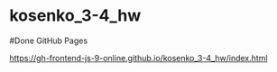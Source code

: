 # kosenko_3-4_hw

#Done GitHub Pages

https://gh-frontend-js-9-online.github.io/kosenko_3-4_hw/index.html
